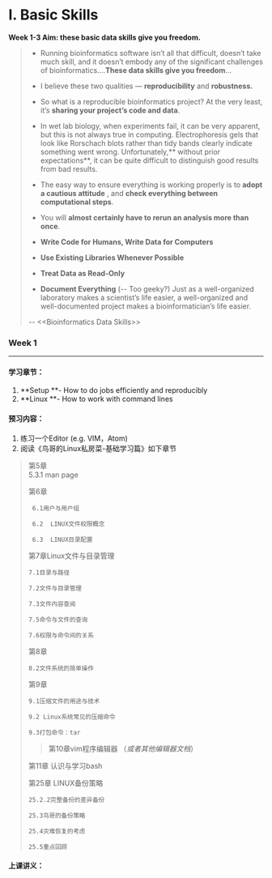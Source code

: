 # I. Basic Skills

**Week 1-3  Aim: these basic data skills give you freedom.**

> * Running bioinformatics software isn’t all that difficult, doesn’t take much skill, and it doesn’t embody any of the significant challenges of bioinformatics.…**These data skills give you freedom**…
> * I believe these two qualities — **reproducibility** and **robustness.**
> * So what is a reproducible bioinformatics project? At the very least, it’s **sharing your project’s code and data**.  
> * In wet lab biology, when experiments fail, it can be very apparent, but this is not always true in computing. Electrophoresis gels that look like Rorschach blots rather than tidy bands clearly indicate something went wrong. Unfortunately,** without prior expectations**, it can be quite difficult to distinguish good results from bad results.
>
> * The easy way to ensure everything is working properly is to **adopt a cautious attitude** , and **check everything between computational steps**. 
>
> * You will **almost certainly have to rerun an analysis more than once**.
>
> * **Write Code for Humans, Write Data for Computers**
>
> * **Use Existing Libraries Whenever Possible**
>
> * **Treat Data as Read-Only**
>
> * **Document Everything** \(-- Too geeky?\) Just as a well-organized laboratory makes a scientist’s life easier, a well-organized and well-documented project makes a bioinformatician’s life easier.
>
>
>
> -- &lt;&lt;Bioinformatics Data Skills&gt;&gt;

### 

### Week 1

---

#### 学习章节：

1. **Setup **- How to do  jobs efficiently and reproducibly 
2. **Linux **- How to work with command lines

#### 预习内容：

1. 练习一个Editor \(e.g. VIM，Atom\)  
2. 阅读《鸟哥的Linux私房菜-基础学习篇》如下章节

> 第5章  
>      5.3.1 man page
>
> 第6章
>
> ```
>  6.1用户与用户组
>
>  6.2  LINUX文件权限概念
>
>  6.3  LINUX目录配置
> ```
>
> 第7章Linux文件与目录管理
>
> ```
> 7.1目录与路径
>
> 7.2文件与目录管理
>
> 7.3文件内容查阅
>
> 7.5命令与文件的查询
>
> 7.6权限与命令间的关系
> ```
>
> 第8章
>
> ```
> 8.2文件系统的简单操作
> ```
>
> 第9章
>
> ```
> 9.1压缩文件的用途与技术
>
> 9.2 Linux系统常见的压缩命令
>
> 9.3打包命令：tar
> ```
>
> > 第10章vim程序编辑器  （_或者其他编辑器文档_）
>
> 第11章 认识与学习bash
>
> 第25章 LINUX备份策略
>
> ```
> 25.2.2完整备份的差异备份
>
> 25.3鸟哥的备份策略
>
> 25.4灾难恢复的考虑
>
> 25.5重点回顾
> ```

#### 上课讲义：



